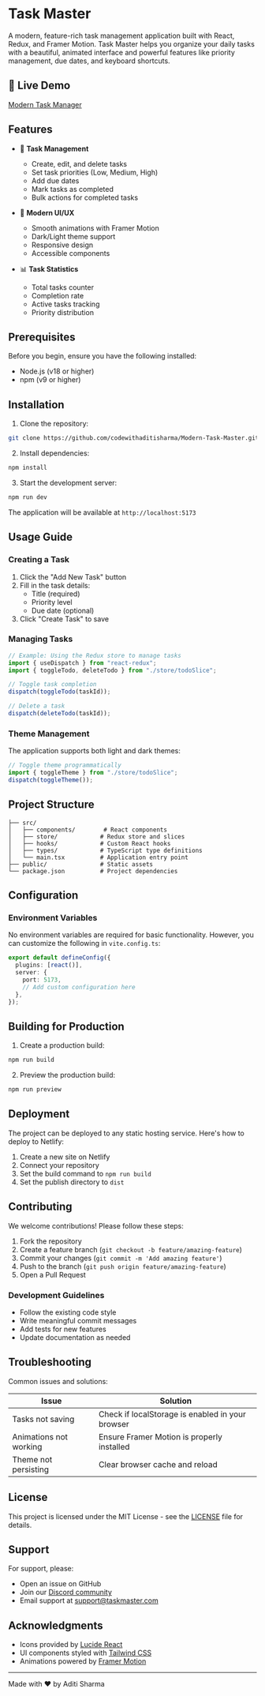 # Task Master

A modern, feature-rich task management application built with React, Redux, and Framer Motion. Task Master helps you organize your daily tasks with a beautiful, animated interface and powerful features like priority management, due dates, and keyboard shortcuts.

## 🎯 Live Demo

[Modern Task Manager](https://codewithaditisharma-task-master.netlify.app/)

## Features

- 🎯 **Task Management**

  - Create, edit, and delete tasks
  - Set task priorities (Low, Medium, High)
  - Add due dates
  - Mark tasks as completed
  - Bulk actions for completed tasks

- 🎨 **Modern UI/UX**

  - Smooth animations with Framer Motion
  - Dark/Light theme support
  - Responsive design
  - Accessible components

- 📊 **Task Statistics**
  - Total tasks counter
  - Completion rate
  - Active tasks tracking
  - Priority distribution

## Prerequisites

Before you begin, ensure you have the following installed:

- Node.js (v18 or higher)
- npm (v9 or higher)

## Installation

1. Clone the repository:

```bash
git clone https://github.com/codewithaditisharma/Modern-Task-Master.git
```

2. Install dependencies:

```bash
npm install
```

3. Start the development server:

```bash
npm run dev
```

The application will be available at `http://localhost:5173`

## Usage Guide

### Creating a Task

1. Click the "Add New Task" button
2. Fill in the task details:
   - Title (required)
   - Priority level
   - Due date (optional)
3. Click "Create Task" to save

### Managing Tasks

```typescript
// Example: Using the Redux store to manage tasks
import { useDispatch } from "react-redux";
import { toggleTodo, deleteTodo } from "./store/todoSlice";

// Toggle task completion
dispatch(toggleTodo(taskId));

// Delete a task
dispatch(deleteTodo(taskId));
```

### Theme Management

The application supports both light and dark themes:

```typescript
// Toggle theme programmatically
import { toggleTheme } from "./store/todoSlice";
dispatch(toggleTheme());
```

## Project Structure

```
├── src/
│   ├── components/        # React components
│   ├── store/            # Redux store and slices
│   ├── hooks/            # Custom React hooks
│   ├── types/            # TypeScript type definitions
│   └── main.tsx          # Application entry point
├── public/               # Static assets
└── package.json          # Project dependencies
```

## Configuration

### Environment Variables

No environment variables are required for basic functionality. However, you can customize the following in `vite.config.ts`:

```typescript
export default defineConfig({
  plugins: [react()],
  server: {
    port: 5173,
    // Add custom configuration here
  },
});
```

## Building for Production

1. Create a production build:

```bash
npm run build
```

2. Preview the production build:

```bash
npm run preview
```

## Deployment

The project can be deployed to any static hosting service. Here's how to deploy to Netlify:

1. Create a new site on Netlify
2. Connect your repository
3. Set the build command to `npm run build`
4. Set the publish directory to `dist`

## Contributing

We welcome contributions! Please follow these steps:

1. Fork the repository
2. Create a feature branch (`git checkout -b feature/amazing-feature`)
3. Commit your changes (`git commit -m 'Add amazing feature'`)
4. Push to the branch (`git push origin feature/amazing-feature`)
5. Open a Pull Request

### Development Guidelines

- Follow the existing code style
- Write meaningful commit messages
- Add tests for new features
- Update documentation as needed

## Troubleshooting

Common issues and solutions:

| Issue                  | Solution                                         |
| ---------------------- | ------------------------------------------------ |
| Tasks not saving       | Check if localStorage is enabled in your browser |
| Animations not working | Ensure Framer Motion is properly installed       |
| Theme not persisting   | Clear browser cache and reload                   |

## License

This project is licensed under the MIT License - see the [LICENSE](LICENSE) file for details.

## Support

For support, please:

- Open an issue on GitHub
- Join our [Discord community](https://discord.gg/taskmastercommunity)
- Email support at support@taskmaster.com

## Acknowledgments

- Icons provided by [Lucide React](https://lucide.dev)
- UI components styled with [Tailwind CSS](https://tailwindcss.com)
- Animations powered by [Framer Motion](https://www.framer.com/motion)

---

Made with ❤️ by Aditi Sharma
